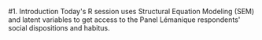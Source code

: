 #1. Introduction
Today's R session uses Structural Equation Modeling (SEM) and latent variables to get access to the Panel Lémanique respondents' social dispositions and habitus.
